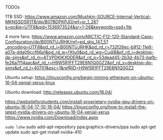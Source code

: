 TODOs

1TB SSD:
https://www.amazon.com/Mushkin-SOURCE-Internal-Vertical-MKNSSDSR1TB/dp/B07BDPKPJD/ref=sr_1_26?s=pc&ie=UTF8&qid=1536973524&sr=1-26&keywords=ssd+1tb

4 more fans:
https://www.amazon.com/ARCTIC-F12-120-Standard-Case-Configuration/dp/B00NTUJRHK/ref=pd_sbs_147_5?_encoding=UTF8&pd_rd_i=B00NTUJRHK&pd_rd_r=732f26ec-b912-11e8-a07a-dda09ccf66a1&pd_rd_w=fXtu0&pd_rd_wg=CudiB&pf_rd_i=desktop-dp-sims&pf_rd_m=ATVPDKIKX0DER&pf_rd_p=53dead45-2b3d-4b73-bafb-fe26a7f14aac&pf_rd_r=H9W5R1FFT29E8N1Q0GZ2&pf_rd_s=desktop-dp-sims&pf_rd_t=40701&psc=1&refRID=H9W5R1FFT29E8N1Q0GZ2

Ubuntu setup:
https://linuxconfig.org/begin-mining-ethereum-on-ubuntu-16-04-xenial-xerus-linux

Ubuntu download:
http://releases.ubuntu.com/16.04/

https://websiteforstudents.com/install-proprietary-nvidia-gpu-drivers-on-ubuntu-16-04-17-10-18-04/
https://linuxconfig.org/how-to-install-the-latest-nvidia-drivers-on-ubuntu-16-04-xenial-xerus
https://www.nvidia.com/Download/index.aspx

`sudo lshw`
sudo add-apt-repository ppa:graphics-drivers/ppa
sudo apt-get update
sudo apt-get install nvidia-410

